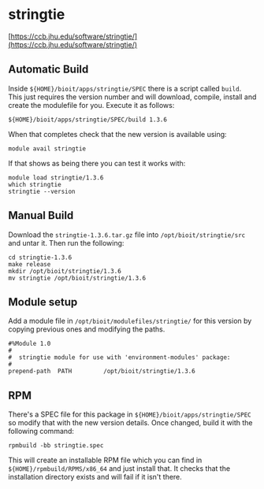 # stringtie

[https://ccb.jhu.edu/software/stringtie/](https://ccb.jhu.edu/software/stringtie/)

## Automatic Build

Inside `${HOME}/bioit/apps/stringtie/SPEC` there is a script called `build`. This just requires the version number and will download, compile, install and create the modulefile for you. Execute it as follows:

    ${HOME}/bioit/apps/stringtie/SPEC/build 1.3.6

When that completes check that the new version is available using:

    module avail stringtie

If that shows as being there you can test it works with:

    module load stringtie/1.3.6
    which stringtie
    stringtie --version

## Manual Build

Download the `stringtie-1.3.6.tar.gz` file into `/opt/bioit/stringtie/src` and untar it. Then run the following:

    cd stringtie-1.3.6
    make release
    mkdir /opt/bioit/stringtie/1.3.6
    mv stringtie /opt/bioit/stringtie/1.3.6

## Module setup

Add a module file in `/opt/bioit/modulefiles/stringtie/` for this version by copying previous ones and modifying the paths.

    #%Module 1.0
    #
    #  stringtie module for use with 'environment-modules' package:
    #
    prepend-path  PATH         /opt/bioit/stringtie/1.3.6

## RPM

There's a SPEC file for this package in `${HOME}/bioit/apps/stringtie/SPEC` so modify that with the new version details. Once changed, build it with the following command:

    rpmbuild -bb stringtie.spec

This will create an installable RPM file which you can find in `${HOME}/rpmbuild/RPMS/x86_64` and just install that. It checks that the installation directory exists and will fail if it isn't there.

